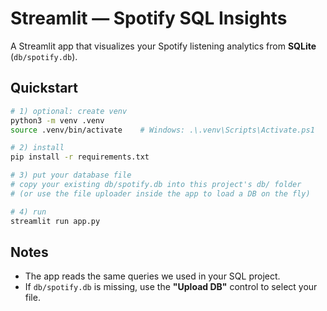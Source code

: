 # Streamlit — Spotify SQL Insights

A Streamlit app that visualizes your Spotify listening analytics from **SQLite** (`db/spotify.db`).

## Quickstart
```bash
# 1) optional: create venv
python3 -m venv .venv
source .venv/bin/activate    # Windows: .\.venv\Scripts\Activate.ps1

# 2) install
pip install -r requirements.txt

# 3) put your database file
# copy your existing db/spotify.db into this project's db/ folder
# (or use the file uploader inside the app to load a DB on the fly)

# 4) run
streamlit run app.py
```

## Notes
- The app reads the same queries we used in your SQL project.
- If `db/spotify.db` is missing, use the **"Upload DB"** control to select your file.
